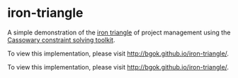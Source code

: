 iron-triangle
=============
A simple demonstration of the [iron triangle](http://en.wikipedia.org/wiki/Project_management_triangle)
of project management using the [Cassowary constraint solving toolkit](http://www.cs.washington.edu/research/constraints/cassowary/).

To view this implementation, please visit http://bgok.github.io/iron-triangle/.

To view this implementation, please visit http://bgok.github.io/iron-triangle/.

